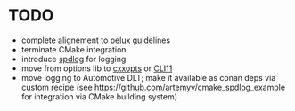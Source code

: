 # TODO

- complete alignement to [pelux](https://pelux.io/software-factory/master/swf-blueprint/docs/articles/templates/directory-structure.html) guidelines
- terminate CMake integration
- introduce [spdlog](https://github.com/gabime/spdlog) for logging
- move from options lib to [cxxopts](https://github.com/jarro2783/cxxopts) or [CLI11](https://github.com/CLIUtils/CLI11)
- move logging to Automotive DLT; make it available as conan deps via custom recipe (see https://github.com/artemyv/cmake_spdlog_example for integration via CMake building system)